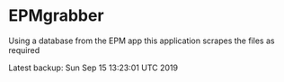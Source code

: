 # EPMgrabber
Using a database from the EPM app this application scrapes the files as required


Latest backup: Sun Sep 15 13:23:01 UTC 2019

